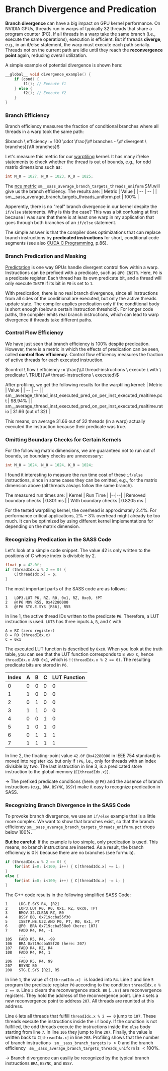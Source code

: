 # Branch Divergence and Predication

**Branch divergence** can have a big impact on GPU kernel performance.
On NVIDIA GPUs, threads run in warps of typically 32 threads that share a program counter (PC).
If all threads in a warp take the same branch (i.e., execute the same operations), execution is efficient.
But if threads **diverge**, e.g., in an if/else statement, the warp must execute each path serially.
Threads not on the current path are idle until they reach the **reconvergence point** again, reducing overall utilization.

A simple example of potential divergence is shown here:
```C++
__global__ void divergence_example() {
    if (cond) {
        f1(); // Execute f1
    } else {
        f2(); // Execute f2
    }
}
```

### Branch Efficiency
Branch efficiency measures the fraction of conditional branches where all threads in a warp took the same path:

$branch \ efficiency := 100 \cdot \frac{\\# branches - \\# divergent \ branches}{\\# branches}$

Let's measure this metric for our [warptiling](../src/06_sgemm_warptiling.cu) kernel.
It has many if/else statements to check whether the thread is out of bounds, e.g., for odd matrix dimensions such as:
```C++
int M_0 = 1027, N_0 = 1023, K_0 = 1025;
```

The [ncu metric](../readme.md#tracing) `sm__sass_average_branch_targets_threads_uniform`  SM.will give us the branch efficiency.
The results are:
| Metric | Value |
| -- | -- |
| sm__sass_average_branch_targets_threads_uniform.pct | $100\%$ |

Apperently, there is no "real" branch divergence in our kernel despite the `if/else` statements.
Why is this the case? This was a bit confusing at first because I was sure that there is at least one warp in my application that goes through both branches of an `if/else` statement.

The simple answer is that the compiler does optimizations that can replace branch instructions by **predicated instructions** for short, conditional code segments (see also [CUDA C Programming](https://www.cs.utexas.edu/~rossbach/cs380p/papers/cuda-programming.pdf), p.86).


### Branch Predication and Masking
[Predictation](https://en.wikipedia.org/wiki/Predication_(computer_architecture)) is one way GPUs handle divergent control flow within a warp.
Instructions can be prefixed with a predicate, such as `@P0 INSTR`.
Here, `P0` is a predicate register.
Each thread has its own predicate bit, and a thread will only execute `INSTR` if its bit in `P0` is set to `1`.

With predication, there is no real branch divergence, since all instructions from all sides of the conditional are executed, but only the active threads update state.
The compiler applies predication only if the conditional body is short enough (below a certain instruction threshold).
For longer code paths, the compiler emits real branch instructions, which can lead to warp divergence if threads take different paths.

### Control Flow Efficiency
We have just seen that branch efficiency is $100\%$ despite predication.
However, there is a metric in which the effects of predication can be seen, called **control flow efficiency**.
Control flow efficiency measures the fraction of active threads for each executed instruction.

$control \ flow \ efficiency := \frac{\\# thread-instructions \ execute \ with \ predicate \ TRUE}{\\# thread-instructions \ executed}$

After profiling, we get the following results for the warptiling kernel:
| Metric | Value |
| -- | -- |
| sm__average_thread_inst_executed_pred_on_per_inst_executed_realtime.pct | $98.94\%$ |
| sm__average_thread_inst_executed_pred_on_per_inst_executed_realtime.ratio | $31.66$ (out of $32$) |

This means, on average $31.66$ out of $32$ threads (in a warp) actually executed the instruction because their predicate was true.


### Omitting Boundary Checks for Certain Kernels

For the following matrix dimensions, we are guaranteed not to run out of bounds, so boundary checks are unnecessary:

```C++
int M_0 = 1024, N_0 = 1024, K_0 = 1024;
```

I found it interesting to measure the run time cost of these `if/else` instructions, since in some cases they can be omitted, e.g., for the matrix dimension above (all threads always follow the same branch).

The measured run times are:
| Kernel | Run Time |
|--|--|
| Removed boundary checks | 0.801 ms |
| With boundary checks | 0.8205 ms |

For the tested warptiling kernel, the overhead is approximately $2.4\%$.
For performance critical applications, $2\%-3\%$ overhead might already be too much.
It can be optimized by using different kernel implementations for depending on the matrix dimension.


### Recognizing Predication in the SASS Code

Let's look at a simple code snippet.
The value 42 is only written to the positions of C whose index is divisible by 2.

```C++
float p = 42.0f;
if (threadIdx.x % 2 == 0) {
    C[threadIdx.x] = p;
}
```

The most important parts of the SASS code are as follows:
```x86asm <!-- No SASS highlighting. Use x86 assembly colors instead. -->
1   LOP3.LUT P6, RZ, R0, 0x1, RZ, 0xc0, !PT
2   @!P6 MOV R55, 0x42280000
3   @!P6 STG.E.SYS [R56], R55
```
In line 1, the active thread IDs written to the predicate `P6`.
Therefore, a LUT instruction is used.
`LUT3` has three inputs `A`, `B`, and `C` with
```
A = RZ (zero register)
B = RO (threadIdx.x)
C = 0x1
```
The executed LUT function is described by `0xc0`. When you look at the truth table, you can see that the LUT function corresponds to `B AND C`, hence `threadIdx.x AND 0x1`, which is `!(threadIdx.x % 2 == 0)`.
The resulting predicate bits are stored in `P6`.

| Index | A | B | C | LUT Function |
| ----- | - | - | - | ------- |
| 0     | 0 | 0 | 0 | 0       |
| 1     | 1 | 0 | 0 | 0       |
| 2     | 0 | 1 | 0 | 0       |
| 3     | 1 | 1 | 0 | 0       |
| 4     | 0 | 0 | 1 | 0       |
| 5     | 1 | 0 | 1 | 0       |
| 6     | 0 | 1 | 1 | 1       |
| 7     | 1 | 1 | 1 | 1       |

In line 2, the floating-point value `42.0f` (`0x42280000` in IEEE 754 standard) is moved into register `R55` but only if `!P6`, i.e., only for threads with an index divisible by two.
The last instruction in line 3, is a predicated store instruction to the global memory (`C[threadIdx.x]`).

-> The prefixed predicate conditions (here: `@!P6`) and the absense of branch instructions (e.g., `BRA`, `BSYNC`, `BSSY`) make it easy to recognize predication in SASS.


### Recognizing Branch Divergence in the SASS Code
To provoke branch divergence, we use an `if/else` example that is a little more complex.
We want to show that branches exist, so that the branch efficiency `sm__sass_average_branch_targets_threads_uniform.pct` drops below $100\%$.

**But be careful**: If the example is too simple, only predication is used. This means, no branch instructions are inserted. As a result, the branch efficiency is $0\%$ because there are no branches (see formula).

```C++
if (threadIdx.x % 2 == 0) {
    for(int i=0; i<100; i++) { C[threadIdx.x] += i; }
}
else {
    for(int i=0; i<100; i++) { C[threadIdx.x] -= i; }
}
```

The C++ code results in the following simplified SASS Code:

```x86asm <!-- No SASS highlighting. Use x86 assembly colors instead. -->
1     LDG.E.SYS R4, [R2]
2     LOP3.LUT R0, R0, 0x1, RZ, 0xc0, !PT
3     BMOV.32.CLEAR RZ, B0
4     BSSY B0, 0x719ccba55f30
5     ISETP.NE.U32.AND P0, PT, R0, 0x1, PT
6     @P0  BRA 0x719ccba558e0 (here: 107)
7     FADD R4, R4, -1
      ...
105   FADD R5, R4, -99
106   BRA 0x719ccba55f20 (here: 207)
107   FADD R4, RZ, R4
108   FADD R4, R4, 1
      ...
206   FADD R5, R4, 99
207   BSYNC B0
208   STG.E.SYS [R2], R5
```

In line `1`, the value of `C[threadIdx.x] ` is loaded into `R4`.
Line `2` and line `5` program the predicate register `P0` according to the condition `threadIdx.x % 2 == 0`.
Line `3` clears the reconvergence stack. `B0` (... `B7`) are reconvergence registers.
They hold the address of the reconvergence point.
Line `4` sets a new reconvergence point to address `207`.
All threads are reunited at this address.

Line `6` lets all threads that fulfill `threadIdx.x % 2 == 0` jump to `107`.
These threads execute the instructions inside the `if` body.
If the condition is not fulfilled, the odd threads execute the instructions inside the `else` body starting from line `7`. In line `106` they jump to line `207`.
Finally, the value is written back to `C[threadIdx.x]` in line `208`.
Profiling shows that the number of branch instructions ` sm__sass_branch_targets` is $>0$ and the branch efficiency ` sm__sass_average_branch_targets_threads_uniform` is $<100\%$.

-> Branch divergence can easiliy be recognized by the typical branch instructions `BRA`, `BSYNC`, and `BSSY`.
